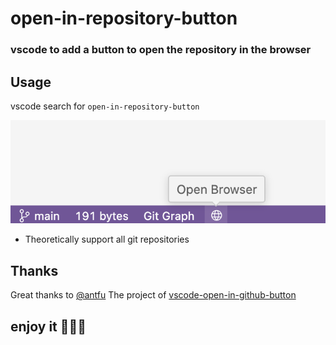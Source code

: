 # open-in-repository-button

### vscode to add a button to open the repository in the browser

## Usage

vscode search for `open-in-repository-button`

![Alt text](res/image.png)

- Theoretically support all git repositories

## Thanks

Great thanks to [@antfu](https://github.com/antfu) The project of [vscode-open-in-github-button](https://github.com/antfu/vscode-open-in-github-button)

## enjoy it 🎉🎉🎉
